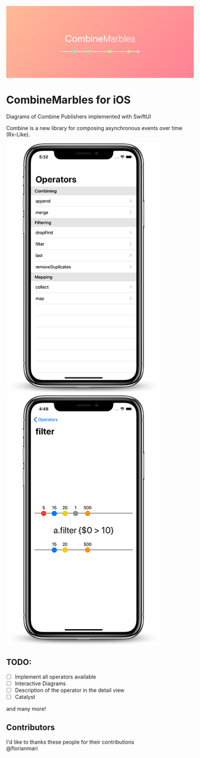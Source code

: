 ![Logo](Assets/logo.jpg)
# CombineMarbles for iOS

Diagrams of Combine Publishers implemented with SwiftUI

Combine is a new library for composing asynchronous events over time (Rx-Like).

![Logo](Assets/list.png)
![Logo](Assets/detail.png)

## TODO:
- [ ] Implement all operators available
- [ ] Interactive Diagrams
- [ ] Description of the operator in the detail view
- [ ] Catalyst

and many more!

## Contributors

I'd like to thanks these people for their contributions <br>
@florianmari
